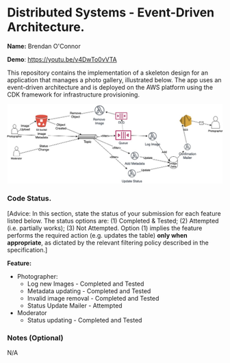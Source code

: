 # Distributed Systems - Event-Driven Architecture.

__Name:__ Brendan O'Connor

__Demo__: https://youtu.be/v4DwTo0vVTA

This repository contains the implementation of a skeleton design for an application that manages a photo gallery, illustrated below. The app uses an event-driven architecture and is deployed on the AWS platform using the CDK framework for infrastructure provisioning. 

![](./images/arch.jpg)

### Code Status.

[Advice: In this section, state the status of your submission for each feature listed below. The status options are: (1) Completed & Tested; (2) Attempted (i.e. partially works); (3) Not Attempted. Option (1) implies the feature performs the required action (e.g. updates the table) __only when appropriate__, as dictated by the relevant filtering policy described in the specification.]

__Feature:__
+ Photographer:
  + Log new Images - Completed and Tested
  + Metadata updating - Completed and Tested
  + Invalid image removal - Completed and Tested
  + Status Update Mailer - Attempted
+ Moderator
  + Status updating - Completed and Tested

### Notes (Optional)

N/A
